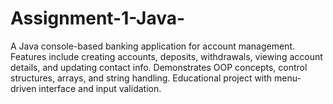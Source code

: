 # Assignment-1-Java-
A Java console-based banking application for account management. Features include creating accounts, deposits, withdrawals, viewing account details, and updating contact info. Demonstrates OOP concepts, control structures, arrays, and string handling. Educational project with menu-driven interface and input validation.
